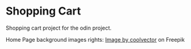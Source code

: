 # Shopping Cart

Shopping cart project for the odin project.


Home Page background images rights: <a href="https://www.freepik.com/free-vector/realistic-hexagonal-background_14351545.htm#page=2&query=svg%20background&position=0&from_view=keyword&track=ais">Image by coolvector</a> on Freepik